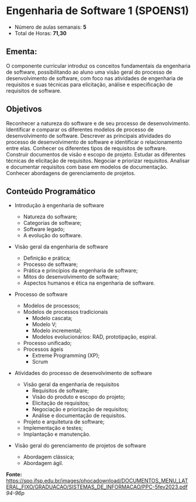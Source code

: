 # Engenharia de Software 1 (SPOENS1)

- Número de aulas semanais: <b>5</b>
- Total de Horas: <b>71,30</b>

## Ementa:

<p>O componente curricular introduz os conceitos fundamentais da engenharia de software, possibilitando ao aluno uma visão geral do processo de desenvolvimento de software, com foco nas atividades de engenharia de requisitos e suas técnicas para elicitação, análise e especificação de requisitos de software.</p>

## Objetivos

<p>Reconhecer a natureza do software e de seu processo de desenvolvimento. Identificar e comparar os diferentes modelos de processo de desenvolvimento de software. Descrever as principais atividades do processo de desenvolvimento de software e identificar o relacionamento entre elas. Conhecer os diferentes tipos de requisitos de software. Construir documentos de visão e escopo de projeto. Estudar as diferentes técnicas de elicitação de requisitos. Negociar e priorizar requisitos. Analisar e documentar requisitos com base em modelos de documentação. Conhecer abordagens de gerenciamento de projetos.</p>

## Conteúdo Programático

- Introdução à engenharia de software
    - Natureza do software;
    - Categorias de software;
    - Software legado;
    - A evolução do software.

- Visão geral da engenharia de software

    - Definição e prática;
    - Processo de software;
    - Prática e princípios da engenharia de software;
    - Mitos do desenvolvimento de software;
    - Aspectos humanos e ética na engenharia de software.

- Processo de software
    - Modelos de processos;
    - Modelos de processos tradicionais
        - Modelo cascata;
        - Modelo V;
        - Modelo incremental;
        - Modelos evolucionários: RAD, prototipação, espiral.
    - Processo unificado;
    - Processos ágeis
        - Extreme Programming (XP);
        - Scrum

- Atividades do processo de desenvolvimento de software
    - Visão geral da engenharia de requisitos
        - Requisitos de software;
        - Visão do produto e escopo do projeto;
        - Elicitação de requisitos;
        - Negociação e priorização de requisitos;
        - Análise e documentação de requisitos.
    - Projeto e arquitetura de software;
    - Implementação e testes;
    - Implantação e manutenção.

- Visão geral do gerenciamento de projetos de software
    - Abordagem clássica;
    - Abordagem ágil.

<b>Fonte:</b> https://spo.ifsp.edu.br/images/phocadownload/DOCUMENTOS_MENU_LATERAL_FIXO/GRADUACAO/SISTEMAS_DE_INFORMACAO/PPC-5fev2023.pdf <i>94-96p</i>

